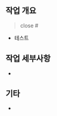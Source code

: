 ## 작업 개요 <!--  주요 작업 내용 간단히 -->
> close #   
- 테스트

## 작업 세부사항 <!--  설명이 필요한 세부 사항 -->
- 

## 기타 <!-- 관련 다른 이슈 혹은 참고 사항 -->
- 